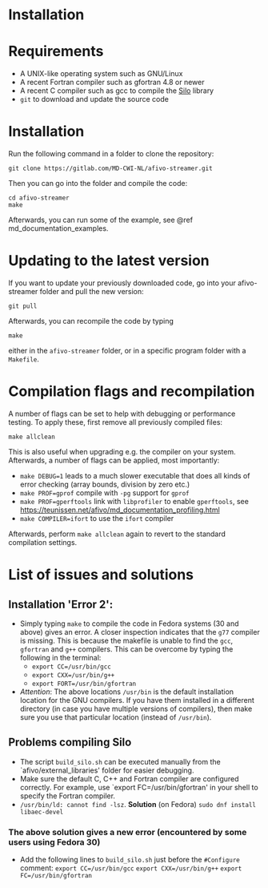 # Installation

# Requirements

* A UNIX-like operating system such as GNU/Linux
* A recent Fortran compiler such as gfortran 4.8 or newer
* A recent C compiler such as gcc to compile the [Silo](https://wci.llnl.gov/simulation/computer-codes/silo) library
* `git` to download and update the source code

# Installation

Run the following command in a folder to clone the repository:

    git clone https://gitlab.com/MD-CWI-NL/afivo-streamer.git

Then you can go into the folder and compile the code:

    cd afivo-streamer
    make

Afterwards, you can run some of the example, see @ref md_documentation_examples.

# Updating to the latest version

If you want to update your previously downloaded code, go into your afivo-streamer folder and pull the new version:

    git pull

Afterwards, you can recompile the code by typing

    make

either in the `afivo-streamer` folder, or in a specific program folder with a `Makefile`.

# Compilation flags and recompilation

A number of flags can be set to help with debugging or performance testing. To apply these, first remove all previously compiled files:

    make allclean

This is also useful when upgrading e.g. the compiler on your system. Afterwards, a number of flags can be applied, most importantly:

* `make DEBUG=1` leads to a much slower executable that does all kinds of error checking (array bounds, division by zero etc.)
* `make PROF=gprof` compile with `-pg` support for `gprof`
* `make PROF=gperftools` link with `libprofiler` to enable `gperftools`, see https://teunissen.net/afivo/md_documentation_profiling.html
* `make COMPILER=ifort` to use the `ifort` compiler

Afterwards, perform `make allclean` again to revert to the standard compilation settings.

# List of issues and solutions

## Installation 'Error 2':
* Simply typing `make` to compile the code in Fedora systems (30 and above) gives an error. A closer inspection indicates that the `g77` compiler is missing. This is because the makefile is unable to find the `gcc`, `gfortran` and `g++` compilers. This can be overcome by typing the following in the terminal:
    * `export CC=/usr/bin/gcc`
    * `export CXX=/usr/bin/g++`
    * `export FORT=/usr/bin/gfortran`
* *Attention*: The above locations `/usr/bin` is the default installation location for the GNU compilers. If you have them installed in a different directory (in case you have multiple versions of compilers), then make sure you use that particular location (instead of `/usr/bin`).

## Problems compiling Silo

* The script `build_silo.sh` can be executed manually from the `afivo/external_libraries' folder for easier debugging. 
* Make sure the default C, C++ and Fortran compiler are configured correctly. For example, use `export FC=/usr/bin/gfortran' in your shell to specify the Fortran compiler.
* `/usr/bin/ld: cannot find -lsz`. **Solution** (on Fedora) `sudo dnf install libaec-devel`

### The above solution gives a new error (encountered by some users using Fedora 30)

* Add the following lines to `build_silo.sh` just before the `#Configure` comment:
    `export CC=/usr/bin/gcc`
    `export CXX=/usr/bin/g++`
    `export FC=/usr/bin/gfortran`
    
